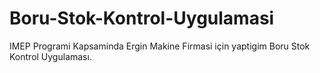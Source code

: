 # Boru-Stok-Kontrol-Uygulamasi
IMEP Programi Kapsaminda Ergin Makine Firmasi için yaptigim Boru Stok Kontrol Uygulaması.
